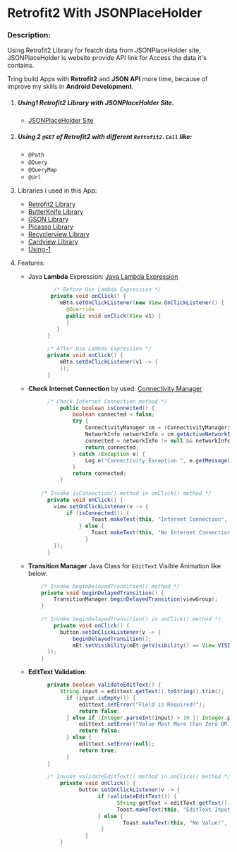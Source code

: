 # Retrofit2 With JSONPlaceHolder
### Description:
   Using Retrofit2 Library for featch data from JSONPlaceHolder site, 
     JSONPlaceHolder is website provide API link for Access the data it's contains.
  
  Tring build Apps with **Retrofit2** and **JSON API** more time, because of improve my skills in __Android Development__.    

1. ##### Using1 __Retrofit2__ Library with **JSONPlaceHolder** Site.
      - [JSONPlaceHolder Site](https://jsonplaceholder.typicode.com "JSONPlaceHolder Site")
2. ##### Using 2 `@GET` of **Retrofit2** with different **`Rettofit2.Call`** like:
      - `@Path`
      - `@Query`
      - `@QueryMap`
      - `@Url`

3. Libraries i used in this App:      
      - [Retrofit2 Library](https://square.github.io/retrofit "Retrofit2 Library")
      - [ButterKnife Library](https://jakewharton.github.io/butterknife "ButterKnife Library")
      - [GSON Library](https://github.com/google/gson "GSON Library")
      - [Picasso Library](https://square.github.io/picasso "Picasso Library")
      - [Recyclerview Library](https://developer.android.com/guide/topics/ui/layout/recyclerview "Recyclerview Library")
      - [Cardview Library](https://developer.android.com/guide/topics/ui/layout/cardview "Cardview Library")
      - [Using-1](#Using1)
4. Features:
      - Java **Lambda** Expression: [Java Lambda Expression](https://android.jlelse.eu/lambda-expressions-explained-283737e87ee0 "Java Lambda Expression")
        ```java 
                /* Before Use Lambda Expression */
               private void onClick() {
                  mBtn.setOnClickListener(new View.OnClickListener() {
                    @Override
                    public void onClick(View v1) {
                    }
                 }
              }
              
              /* After Use Lambda Expression */
              private void onClick() {
                  mBtn.setOnClickListener(v1 -> {
                  });
              }  
        ```        
      - **Check Internet Connection** by used:  [Connectivity Manager](https://developer.android.com/training/monitoring-device-state/connectivity-status-type "Connectivity Manager")
          ```java
                /* Check Internet Connection method */
                    public boolean isConnected() {
                        boolean connected = false;
                        try {
                            ConnectivityManager cm = (ConnectivityManager) getApplicationContext().getSystemService(Context.CONNECTIVITY_SERVICE);
                            NetworkInfo networkInfo = cm.getActiveNetworkInfo();
                            connected = networkInfo != null && networkInfo.isAvailable() && networkInfo.isConnected();
                            return connected;
                        } catch (Exception e) {
                            Log.e("Connectivity Exception ", e.getMessage());
                        }
                        return connected;
                    }
                    
              /* Invoke isConnection() method in onClick() method */
                private void onClick() {
                  view.setOnClickListener(v -> {
                      if (isConnected()) {
                              Toast.makeText(this, "Internet Connection", Toast.LENGTH_SHORT).show();
                          } else {
                              Toast.makeText(this, "No Internet Connection", Toast.LENGTH_SHORT).show();
                            }
                  });
                }

          ```
      
      
      
      - **Transition Manager** Java Class for `EditText` Visible Animation like below:
        ```java
            /* Invoke beginDelayedTransition() method */
            private void beginDelayedTransition() {
                TransitionManager.beginDelayedTransition(viewGroup);
            }
            
            /* Invoke beginDelayedTransition() in onClick() method */
                private void onClick() {
                  button.setOnClickListener(v -> {
                      beginDelayedTransition();
                      mEt.setVisibility(mEt.getVisibility() == View.VISIBLE ? View.GONE : View.VISIBLE);
              });
            }
          ```
      
      
      - **EditText Validation**:
        ```java
              private boolean validateEditText() {
                  String input = edittext.getText().toString().trim();
                    if (input.isEmpty()) {
                        edittext.setError("Field is Required!");
                        return false;
                    } else if (Integer.parseInt(input) > 10 || Integer.parseInt(input) < 1) {
                        edittext.setError("Value Most More than Zero OR Less than 10");
                        return false;
                    } else {
                        edittext.setError(null);
                        return true;
                    }
              }
              
              /* Invoke validateEditText() method in onClick() method */
                  private void onClick() {
                        button.setOnClickListener(v -> {
                              if (validateEditText()) {
                                    String getText = editText.getText().toString().trim();
                                    Toast.makeText(this, "EditText Input is : " + getText, Toast.LENGTH_SHORT).show();
                              } else {
                                      Toast.makeText(this, "No Value!", Toast.LENGTH_SHORT).show();
                               }
                          }
                  }
          ```
        
         
          
          
          
